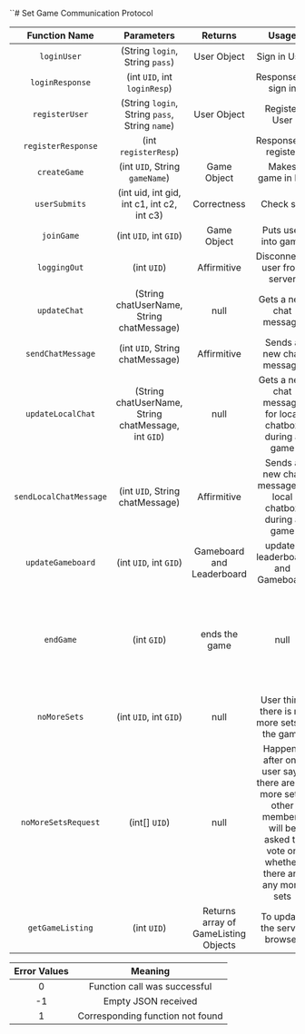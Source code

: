 ``# Set Game Communication Protocol

| Function Name   | Parameters                 | Returns     | Usage             | Direction |
|:---------------:|:--------------------------:|:----------: |:-----------------:|:---------:|
| `loginUser`     | (String `login`, String `pass`)| User Object | Sign in User      | C --> S    |
| `loginResponse` | (int `UID`, int `loginResp`)|             | Response to sign in | S --> C |
| `registerUser`  | (String `login`, String `pass`, String `name`)| User Object | Register User     | C --> S    |
| `registerResponse` | (int `registerResp`)   |                | Response to register | S --> C
| `createGame`    | (int `UID`, String `gameName`) | Game Object | Makes game in DB  | C --> S    |
| `userSubmits`| (int uid, int gid, int c1, int c2, int c3)| Correctness | Check set | C --> S|
| `joinGame`	  | (int `UID`, int `GID`)		   | Game Object | Puts user into game| C --> S |
| `loggingOut`	  | (int `UID`)				   | Affirmitive | Disconnects user from server | C --> S |
| `updateChat`    | (String chatUserName, String chatMessage) | null | Gets a new chat message | S --> C|
| `sendChatMessage` | (int `UID`, String chatMessage) | Affirmitive | Sends a new chat message | C --> S |
| `updateLocalChat`    | (String chatUserName, String chatMessage, int `GID`) | null | Gets a new chat message for local chatbox during a game| S --> C|
| `sendLocalChatMessage` | (int `UID`, String chatMessage) | Affirmitive | Sends a new chat message to local chatbox during a game| C --> S |
| `updateGameboard`| (int `UID`, int `GID`)| Gameboard and Leaderboard | updates leaderboard and Gameboard | C --> S | 
|`endGame`|(int `GID`)|ends the game|null| Notifies users when there is either no more sets or no more cards|S --> C|
|`noMoreSets`|(int `UID`, int `GID`)|null|User think there is no more sets in the game|C --> S|
|`noMoreSetsRequest`|(int[] `UID`)|null|Happens after one user says there are no more sets, other members will be asked to vote on whether there are any more sets|S --> C|
| `getGameListing`  | (int `UID`) |Returns array of GameListing Objects| To update the server browser| C --> S |


| Error Values    | Meaning                          |
|:---------------:|:--------------------------------:|
|       0         | Function call was successful     |
|      -1         | Empty JSON received              |
|       1         | Corresponding function not found |
